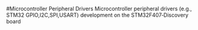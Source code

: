 #Microcontroller Peripheral Drivers
Microcontroller peripheral drivers (e.g., STM32 GPIO,I2C,SPI,USART) development on the STM32F407‐Discovery board
